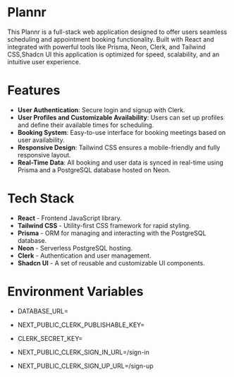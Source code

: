 # Plannr
 
This Plannr is a full-stack web application designed to offer users seamless scheduling and appointment booking functionality. Built with React and integrated with powerful tools like Prisma, Neon, Clerk, and Tailwind CSS,Shadcn UI this application is optimized for speed, scalability, and an intuitive user experience. 

# Features

- **User Authentication**: Secure login and signup with Clerk.
- **User Profiles and Customizable Availability**: Users can set up profiles and define their available times for scheduling.
- **Booking System**: Easy-to-use interface for booking meetings based on user availability.
- **Responsive Design**: Tailwind CSS ensures a mobile-friendly and fully responsive layout.
- **Real-Time Data**: All booking and user data is synced in real-time using Prisma and a PostgreSQL database hosted on Neon.

# Tech Stack

- **React** - Frontend JavaScript library.
- **Tailwind CSS** - Utility-first CSS framework for rapid styling.
- **Prisma** - ORM for managing and interacting with the PostgreSQL database.
- **Neon** - Serverless PostgreSQL hosting.
- **Clerk** - Authentication and user management.
- **Shadcn UI** - A set of reusable and customizable UI components.

# Environment Variables

- DATABASE_URL=
- NEXT_PUBLIC_CLERK_PUBLISHABLE_KEY=
- CLERK_SECRET_KEY=

- NEXT_PUBLIC_CLERK_SIGN_IN_URL=/sign-in
- NEXT_PUBLIC_CLERK_SIGN_UP_URL=/sign-up 
